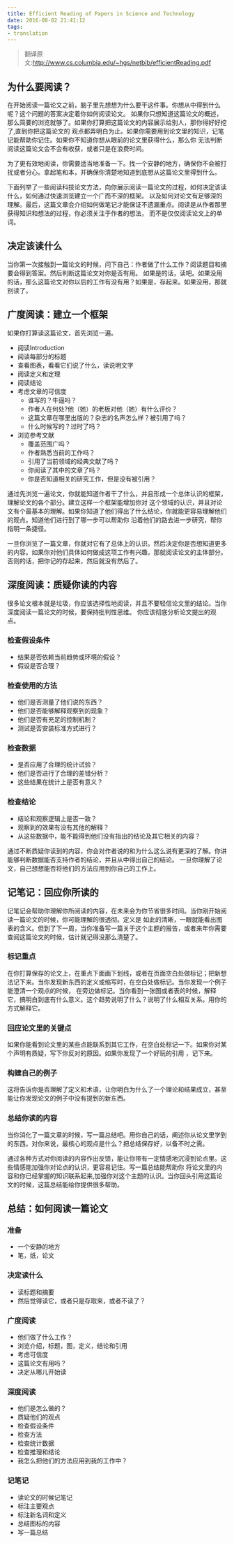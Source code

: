 ```yaml
---
title: Efficient Reading of Papers in Science and Technology
date: 2016-08-02 21:41:12
tags:
- translation
---
```

> 翻译原文:http://www.cs.columbia.edu/~hgs/netbib/efficientReading.pdf

## 为什么要阅读？

在开始阅读一篇论文之前，脑子里先想想为什么要干这件事。你想从中得到什么呢？这个问题的答案决定着你如何阅读论文。
如果你只想知道这篇论文的概述，那么简要的浏览就够了。如果你打算把这篇论文的内容展示给别人，那你得好好挖了,直到你把这篇论文的
观点都弄明白为止。如果你需要用到论文里的知识，记笔记能帮助你记住。如果你不知道你想从眼前的论文里获得什么，那么你
无法判断阅读这篇论文会不会有收获，或者只是在浪费时间。

为了更有效地阅读，你需要适当地准备一下。找一个安静的地方，确保你不会被打扰或者分心。拿起笔和本，并确保你清楚地知道到底想从这篇论文里得到什么。

下面列举了一些阅读科技论文方法，向你展示阅读一篇论文的过程，如何决定该读什么，如何通过快速浏览建立一个广而不深的框架。
以及如何对论文有足够深的理解。最后，这篇文章会介绍如何做笔记才能保证不遗漏重点。阅读是从作者那里获得知识和想法的过程，你必须关注于作者的想法，
而不是仅仅阅读论文上的单词。

## 决定该读什么

当你第一次接触到一篇论文的时候，问下自己：作者做了什么工作？阅读题目和摘要会得到答案。然后判断这篇论文对你是否有用。
如果是的话，读吧。如果没用的话，那么这篇论文对你以后的工作有没有用？如果是，存起来。如果没用，那就别读了。

## 广度阅读：建立一个框架

如果你打算读这篇论文，首先浏览一遍。
- 阅读Introduction
- 阅读每部分的标题
- 查看图表，看看它们说了什么，读说明文字
- 阅读定义和定理
- 阅读结论
- 考虑文章的可信度
    * 谁写的？牛逼吗？
    * 作者人在何处?他（她）的老板对他（她）有什么评价？
    * 这篇文章在哪里出版的？杂志的名声怎么样？被引用了吗？
    * 什么时候写的？过时了吗？
- 浏览参考文献
    * 覆盖范围广吗？
    * 作者熟悉当前的工作吗？
    * 引用了当前领域的经典文献了吗？
    * 你阅读了其中的文章了吗？
    * 你是否知道相关的研究工作，但是没有被引用？

通过先浏览一遍论文，你就能知道作者干了什么，并且形成一个总体认识的框架，理解论文的各个部分。建立这样一个框架能增加你对
这个领域的认识，并且对论文有个最基本的理解。如果你知道了他们得出了什么结论，你就能更容易理解他们的观点。知道他们进行到了哪一步可以帮助你
沿着他们的路去进一步研究，帮你指明一条捷径。

一旦你浏览了一篇文章，你就对它有了总体上的认识。然后决定你是否想知道更多的内容。如果你对他们具体如何做成这项工作有兴趣，那就阅读论文的主体部分。
否则的话，把你记的存起来，然后就没有然后了。

## 深度阅读：质疑你读的内容

很多论文根本就是垃圾，你应该选择性地阅读，并且不要轻信论文里的结论。当你深度阅读一篇论文的时候，要保持批判性思维。
你应该彻底分析论文提出的观点。

### 检查假设条件

- 结果是否依赖当前趋势或环境的假设？
- 假设是否合理？

### 检查使用的方法

- 他们是否测量了他们说的东西？
- 他们是否能够解释观察到的现象？
- 他们是否有充足的控制机制？
- 测试是否安装标准方式进行？

### 检查数据

- 是否应用了合理的统计试验？
- 他们是否进行了合理的差错分析？
- 这些结果在统计上是否有意义？

### 检查结论

- 结论和观察逻辑上是否一致？
- 观察到的效果有没有其他的解释？
- 从这些数据中，能不能得到他们没有指出的结论及其它相关的内容？

通过不断质疑你读到的内容，你会对作者说的和为什么这么说有更深的了解。你讲能够判断数据能否支持作者的结论，并且从中得出自己的结论。
一旦你理解了论文，自己想想能否将他们的方法应用到你自己的工作上。

## 记笔记：回应你所读的

记笔记会帮助你理解你所阅读的内容，在未来会为你节省很多时间。当你刚开始阅读一篇论文的时候，你可能理解的很透彻。定义是
如此的清晰，一眼就能看出图表的含义。但到了下一周，当你准备写一篇关于这个主题的报告，或者来年你需要查阅这篇论文的时候，估计就记得没那么清楚了。

### 标记重点
在你打算保存的论文上，在重点下面画下划线，或者在页面空白处做标记；把新想法记下来。当你发现新东西的定义或缩写时，在空白处做标记。当你发现一个例子能澄清一个观点的时候，
在旁边做标记。当你看到一张图或者表的时候，解释它，搞明白到底有什么意义。这个趋势说明了什么？说明了什么相互关系。用你的方式解释它。

### 回应论文里的关键点

如果你能看到论文里的某些点能联系到其它工作，在空白处标记一下。如果你对某个声明有质疑，写下你反对的原因。如果你发现了一个好玩的引用
，记下来。

### 构建自己的例子

这将告诉你是否理解了定义和术语，让你明白为什么了一个理论和结果成立，甚至能让你发现论文的例子中没有提到的新东西。

### 总结你读的内容

当你消化了一篇文章的时候，写一篇总结吧。用你自己的话，阐述你从论文里学到的东西。对你来说，最核心的观点是什么？把总结保存好，以备不时之需。

通过各种方式对你阅读的内容作出反馈，能让你带有一定情感地沉浸到论点里。这些情感能加强你对论点的认识，更容易记住。写一篇总结能帮助你
将论文里的内容和你已经掌握的知识联系起来,加强你对这个主题的认识。当你回头引用这篇论文的时候，这篇总结能给你提供很多帮助。

## 总结：如何阅读一篇论文

### 准备
- 一个安静的地方
- 笔，纸，论文

### 决定读什么

- 读标题和摘要
- 然后觉得读它，或者只是存取来，或者不读了？

### 广度阅读
- 他们做了什么工作？
- 浏览介绍，标题，图，定义，结论和引用
- 考虑可信度
- 这篇论文有用吗？
- 决定从哪儿开始读

### 深度阅读
- 他们是怎么做的？
- 质疑他们的观点
- 检查假设条件
- 检查方法
- 检查统计数据
- 检查推理和结论
- 我怎么把他们的方法应用到我的工作中？

### 记笔记
- 读论文的时候记笔记
- 标注主要观点
- 标注新名词和定义
- 总结图标的内容
- 写一篇总结
